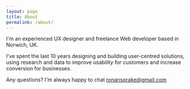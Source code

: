```yaml
---
layout: page
title: About
permalink: /about/
---
```


I'm an experienced UX designer and freelance Web developer based in Norwich, UK.

I've spent the last 10 years designing and building user-centred solutions, using research and data to improve usability for customers and increase conversion for businesses.

Any questions? I'm always happy to chat [ronansprake@gmail.com](mailto:ronansprake@gmail.com)
